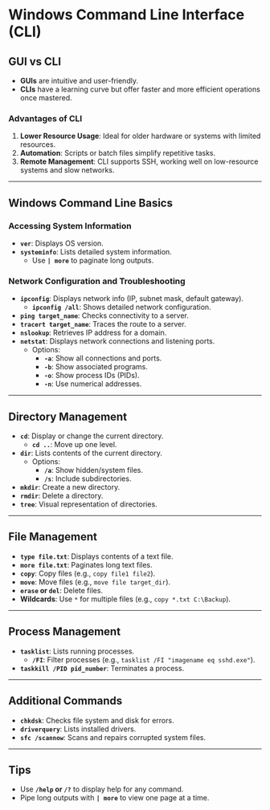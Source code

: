 
# Windows Command Line Interface (CLI)

## GUI vs CLI
- **GUIs** are intuitive and user-friendly.
- **CLIs** have a learning curve but offer faster and more efficient operations once mastered.

### Advantages of CLI
1. **Lower Resource Usage**: Ideal for older hardware or systems with limited resources.
2. **Automation**: Scripts or batch files simplify repetitive tasks.
3. **Remote Management**: CLI supports SSH, working well on low-resource systems and slow networks.

---

## Windows Command Line Basics

### Accessing System Information
- **`ver`**: Displays OS version.
- **`systeminfo`**: Lists detailed system information.
    - Use **`| more`** to paginate long outputs.

### Network Configuration and Troubleshooting
- **`ipconfig`**: Displays network info (IP, subnet mask, default gateway).
    - **`ipconfig /all`**: Shows detailed network configuration.
- **`ping target_name`**: Checks connectivity to a server.
- **`tracert target_name`**: Traces the route to a server.
- **`nslookup`**: Retrieves IP address for a domain.
- **`netstat`**: Displays network connections and listening ports.
    - Options: 
        - **`-a`**: Show all connections and ports.
        - **`-b`**: Show associated programs.
        - **`-o`**: Show process IDs (PIDs).
        - **`-n`**: Use numerical addresses.

---

## Directory Management
- **`cd`**: Display or change the current directory.
    - **`cd ..`**: Move up one level.
- **`dir`**: Lists contents of the current directory.
    - Options:
        - **`/a`**: Show hidden/system files.
        - **`/s`**: Include subdirectories.
- **`mkdir`**: Create a new directory.
- **`rmdir`**: Delete a directory.
- **`tree`**: Visual representation of directories.

---

## File Management
- **`type file.txt`**: Displays contents of a text file.
- **`more file.txt`**: Paginates long text files.
- **`copy`**: Copy files (e.g., `copy file1 file2`).
- **`move`**: Move files (e.g., `move file target_dir`).
- **`erase` or `del`**: Delete files.
- **Wildcards**: Use `*` for multiple files (e.g., `copy *.txt C:\Backup`).

---

## Process Management
- **`tasklist`**: Lists running processes.
    - **`/FI`**: Filter processes (e.g., `tasklist /FI "imagename eq sshd.exe"`).
- **`taskkill /PID pid_number`**: Terminates a process.

---

## Additional Commands
- **`chkdsk`**: Checks file system and disk for errors.
- **`driverquery`**: Lists installed drivers.
- **`sfc /scannow`**: Scans and repairs corrupted system files.

---

## Tips
- Use **`/help` or `/?`** to display help for any command.
- Pipe long outputs with **`| more`** to view one page at a time.

